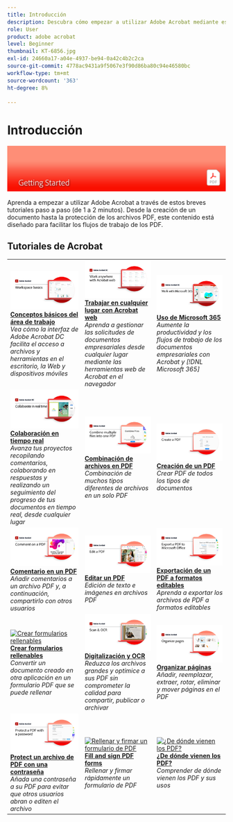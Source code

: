 ```yaml
---
title: Introducción
description: Descubra cómo empezar a utilizar Adobe Acrobat mediante estos breves tutoriales paso a paso (1-2 minutos)
role: User
product: adobe acrobat
level: Beginner
thumbnail: KT-6856.jpg
exl-id: 24660a17-a04e-4937-be94-0a42c4b2c2ca
source-git-commit: 4778ac9431a9f5067e3f90d86ba80c94e46580bc
workflow-type: tm+mt
source-wordcount: '363'
ht-degree: 8%

---
```


# Introducción

![Imagen de inicio de Acrobat](../assets/Hero-GettingStarted.png)

Aprenda a empezar a utilizar Adobe Acrobat a través de estos breves tutoriales paso a paso (de 1 a 2 minutos). Desde la creación de un documento hasta la protección de los archivos PDF, este contenido está diseñado para facilitar los flujos de trabajo de los PDF.

## Tutoriales de Acrobat

<table style="table-layout:fixed">
<tr>
  <td>
    <a href="get-to-know-the-acrobat-dc-interface.md">
      <img alt="Conceptos básicos del área de trabajo" src="../assets/Workspace_1280.png" />
    </a>
    <div>
    <a href="get-to-know-the-acrobat-dc-interface.md"><strong>Conceptos básicos del área de trabajo</strong></a>
    </div>
    <em>Vea cómo la interfaz de Adobe Acrobat DC facilita el acceso a archivos y herramientas en el escritorio, la Web y dispositivos móviles</em>
    <br>
  </td>
  <td>
    <a href="acrobatweb.md">
      <img alt="Trabajar en cualquier lugar con Acrobat web" src="../assets/Acrobatweb_1280.png" />
    </a>
    <div>
    <a href="acrobatweb.md"><strong>Trabajar en cualquier lugar con Acrobat web</strong></a>
    </div>
    <em>Aprenda a gestionar las solicitudes de documentos empresariales desde cualquier lugar mediante las herramientas web de Acrobat en el navegador</em>
    <br>
  </td>
  <td>
    <a href="../integrate/integrate-overview.md#microsoft">
      <img alt="Uso de Microsoft 365" src="../assets/WorkMicrosoft365_1280.png" />
    </a>
    <div>
     <a href="../integrate/integrate-overview.md#microsoft"><strong>Uso de Microsoft 365</strong></a>
    </div>
    <em>Aumente la productividad y los flujos de trabajo de los documentos empresariales con Acrobat y [!DNL Microsoft 365]</em>
    <br>
  </td>
</tr>
<tr>
   <td>
    <a href="collaborate.md">
      <img alt="Colaboración en tiempo real" src="../assets/Collaborate_1280.png" />
    </a>
    <div>
     <a href="collaborate.md"><strong>Colaboración en tiempo real</strong></a>
    </div>
    <em>Avanza tus proyectos recopilando comentarios, colaborando en respuestas y realizando un seguimiento del progreso de tus documentos en tiempo real, desde cualquier lugar</em>
    <br>
  </td>
  <td>
    <a href="combine-to-pdf.md">
      <img alt="De Combine Files a PDF" src="../assets/Combine.jpg" />
    </a>
    <div>
     <a href="combine-to-pdf.md"><strong>Combinación de archivos en PDF</strong></a>
    </div>
    <em>Combinación de muchos tipos diferentes de archivos en un solo PDF</em>
    <br>
  </td>
  <td>
    <a href="create-pdf.md">
      <img alt="Creación de archivos PDF" src="../assets/Create.jpg" />
    </a>
    <div>
    <a href="create-pdf.md"><strong>Creación de un PDF</strong></a>
    </div>
    <em>Crear PDF de todos los tipos de documentos</em>
    <br>
  </td>
</tr>
<tr>
  <td>
    <a href="comment-on-pdf-files.md">
      <img alt="Comentar en archivos de PDF en Acrobat DC" src="../assets/Comment.jpg" />
    </a>
    <div>
    <a href="comment-on-pdf-files.md"><strong>Comentario en un PDF</strong></a>
    </div>
    <em>Añadir comentarios a un archivo PDF y, a continuación, compartirlo con otros usuarios</em>
    <br>
  </td>
  <td>
    <a href="edit-pdf.md">
      <img alt="Editar un PDF en Acrobat DC" src="../assets/Edit.jpg" />
    </a>
    <div>
    <a href="edit-pdf.md"><strong>Editar un PDF</strong></a>
    </div>
    <em>Edición de texto e imágenes en archivos PDF</em>
    <br>
  </td>
   <td>
    <a href="export-pdf.md">
      <img alt="Exportación de un PDF a formatos editables" src="../assets/Export.jpg" />
    </a>
    <div>
    <a href="export-pdf.md"><strong>Exportación de un PDF a formatos editables</strong></a>
    </div>
    <em>Aprenda a exportar los archivos de PDF a formatos editables</em>
    <br>
  </td>
</tr>
<tr>
  <td>
    <a href="create-fillable-forms.md">
      <img alt="Crear formularios rellenables" src="../assets/Form.jpg" />
    </a>
    <div>
    <a href="create-fillable-forms.md"><strong>Crear formularios rellenables</strong></a>
    </div>
    <em>Convertir un documento creado en otra aplicación en un formulario PDF que se puede rellenar</em>
    <br>
  </td>
  <td>
    <a href="scan-and-ocr.md">
      <img alt="Digitalización y OCR" src="../assets/Scan.jpg" />
    </a>
    <div>
    <a href="scan-and-ocr.md"><strong>Digitalización y OCR</strong></a>
    </div>
    <em>Reduzca los archivos grandes y optimice a sus PDF sin comprometer la calidad para compartir, publicar o archivar</em>
    <br>
  </td>
  <td>
    <a href="organize.md">
      <img alt="Organizar páginas" src="../assets/Organize.jpg" />
    </a>
    <div>
    <a href="organize.md"><strong>Organizar páginas</strong></a>
    </div>
    <em>Añadir, reemplazar, extraer, rotar, eliminar y mover páginas en el PDF</em>
    <br>
  </td>
</tr>
<tr>
  <td>
    <a href="password-protect.md">
      <img alt="Protect un archivo de PDF con una contraseña" src="../assets/Protect.jpg" />
    </a>
    <div>
    <a href="password-protect.md"><strong>Protect un archivo de PDF con una contraseña</strong></a>
    </div>
    <em>Añada una contraseña a su PDF para evitar que otros usuarios abran o editen el archivo</em>
    <br>
  </td>
  <td>
    <a href="fill-and-sign.md">
      <img alt="Rellenar y firmar un formulario de PDF" src="../assets/FillSign.jpg" />
    </a>
    <div>
    <a href="fill-and-sign.md"><strong>Fill and sign PDF forms</strong></a>
    </div>
    <em>Rellenar y firmar rápidamente un formulario de PDF</em>
    <br>
  </td>
  <td>
    <a href="where-do-pdfs-come-from.md">
      <img alt="¿De dónde vienen los PDF?" src="../assets/WherePDFs.jpg" />
    </a>
    <div>
    <a href="where-do-pdfs-come-from.md"><strong>¿De dónde vienen los PDF?</strong></a>
    </div>
    <em>Comprender de dónde vienen los PDF y sus usos</em>
    <br>
  </td>
</tr>
</table>
